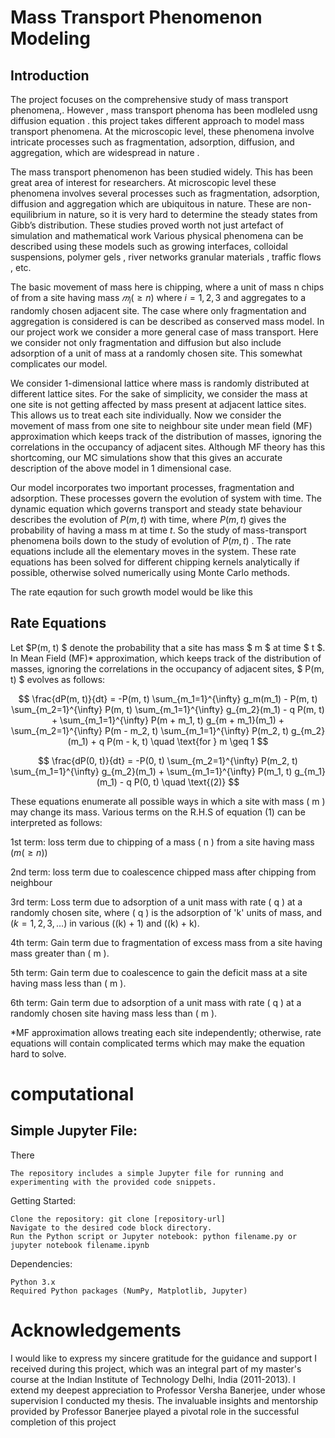 # Mass Transport Phenomenon Modeling
## Introduction
The project focuses on the comprehensive study of mass transport phenomena,. However , mass transport phenoma has been modleled usng diffusion equation . this project takes different approach to model mass transport phenomena.   At the microscopic level, these phenomena involve intricate processes such as fragmentation, adsorption, diffusion, and aggregation, which are widespread in nature . 

The mass transport phenomenon has been studied widely. This has been great
area of interest for researchers. At microscopic level these phenomena involves
several processes such as fragmentation, adsorption, diffusion and aggregation
which are ubiquitous in nature. These are non-equilibrium in nature, so
it is very hard to determine the steady states from Gibb’s distribution. These
studies proved worth not just artefact of simulation and mathematical work 
Various physical phenomena can be described using these models such as
growing
interfaces,
colloidal
suspensions,
polymer
gels  ,
river
networks granular materials , traffic flows  , etc.

The basic movement of mass here is chipping, where a unit of mass n chips
of from a site having mass $𝑚_i (\geq n)$ where $i=1, 2, 3$ and aggregates to a
randomly chosen adjacent site. The case where only fragmentation and
aggregation is considered is can be described as conserved mass model. In our
project work we consider a more general case of mass transport. Here we
consider not only fragmentation and diffusion but also include adsorption of a
unit of mass at a randomly chosen site. This somewhat complicates our model.

We consider 1-dimensional lattice where mass is randomly distributed at
different lattice sites. For the sake of simplicity, we consider the mass at one site
is not getting affected by mass present at adjacent lattice sites. This allows us to
treat each site individually. Now we consider the movement of mass from one
site to neighbour site under mean field (MF) approximation which keeps track
of the distribution of masses, ignoring the correlations in the occupancy of
adjacent sites. Although MF theory has this shortcoming, our MC simulations
show that this gives an accurate description of the above model in 1
dimensional case.

Our model incorporates two important processes, fragmentation and
adsorption. These processes govern the evolution of system with time. The
dynamic equation which governs transport and steady state behaviour describes
the evolution of $P(m ,t)$ with time, where $P(m ,t)$ gives the probability of having
a mass m at time $t$. So the study of mass-transport phenomena boils down to the
study of evolution of $P(m ,t)$ . The rate equations include all the elementary
moves in the system. These rate equations has been solved for different
chipping kernels analytically if possible, otherwise solved numerically using
Monte Carlo methods.

The rate eqaution for such growth model would be like this 
## Rate Equations

Let $P(m, t) $ denote the probability that a site has mass $ m $ at time $ t $. In Mean Field (MF)* approximation, which keeps track of the distribution of masses, ignoring the correlations in the occupancy of adjacent sites, $ P(m, t) $ evolves as follows:

$$
 \frac{dP(m, t)}{dt} = -P(m, t) \sum_{m_1=1}^{\infty} g_m(m_1) - P(m, t) \sum_{m_2=1}^{\infty} P(m, t) \sum_{m_1=1}^{\infty} g_{m_2}(m_1) - q P(m, t) + \sum_{m_1=1}^{\infty} P(m + m_1, t) g_{m + m_1}(m_1) + \sum_{m_2=1}^{\infty} P(m - m_2, t) \sum_{m_1=1}^{\infty} P(m_2, t) g_{m_2}(m_1) + q P(m - k, t) \quad \text{for } m \geq 1
$$



$$
\frac{dP(0, t)}{dt} = -P(0, t) \sum_{m_2=1}^{\infty} P(m_2, t) \sum_{m_1=1}^{\infty} g_{m_2}(m_1) + \sum_{m_1=1}^{\infty} P(m_1, t) g_{m_1}(m_1) - q P(0, t) \quad \text{(2)}
$$

These equations enumerate all possible ways in which a site with mass \( m \) may change its mass. Various terms on the R.H.S of equation (1) can be interpreted as follows:

1st term: loss term due to chipping of a mass \( n \) from a site having mass $( m (\geq n) )$

2nd term: loss term due to coalescence chipped mass after chipping from neighbour

3rd term: Loss term due to adsorption of a unit mass with rate \( q \) at a randomly chosen site, where \( q \) is the adsorption of 'k' units of mass, and $( k = 1, 2, 3, \ldots )$ in various \((k) + 1\) and \((k) + k\).

4th term: Gain term due to fragmentation of excess mass from a site having mass greater than \( m \).

5th term: Gain term due to coalescence to gain the deficit mass at a site having mass less than \( m \).

6th term: Gain term due to adsorption of a unit mass with rate \( q \) at a randomly chosen site having mass less than \( m \).

*MF approximation allows treating each site independently; otherwise, rate equations will contain complicated terms which may make the equation hard to solve.
# computational 
## Simple Jupyter File:
There 

    The repository includes a simple Jupyter file for running and experimenting with the provided code snippets.

Getting Started:

    Clone the repository: git clone [repository-url]
    Navigate to the desired code block directory.
    Run the Python script or Jupyter notebook: python filename.py or jupyter notebook filename.ipynb

Dependencies:

    Python 3.x
    Required Python packages (NumPy, Matplotlib, Jupyter)
# Acknowledgements
I would like to express my sincere gratitude for the guidance and support I received during this project, which was an integral part of my master's course at the Indian Institute of Technology Delhi, India (2011-2013). I extend my deepest appreciation to Professor Versha Banerjee, under whose supervision I conducted my thesis. The invaluable insights and mentorship provided by Professor Banerjee played a pivotal role in the successful completion of this project

